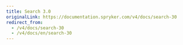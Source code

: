 ```yaml
---
title: Search 3.0
originalLink: https://documentation.spryker.com/v4/docs/search-30
redirect_from:
  - /v4/docs/search-30
  - /v4/docs/en/search-30
---
```



